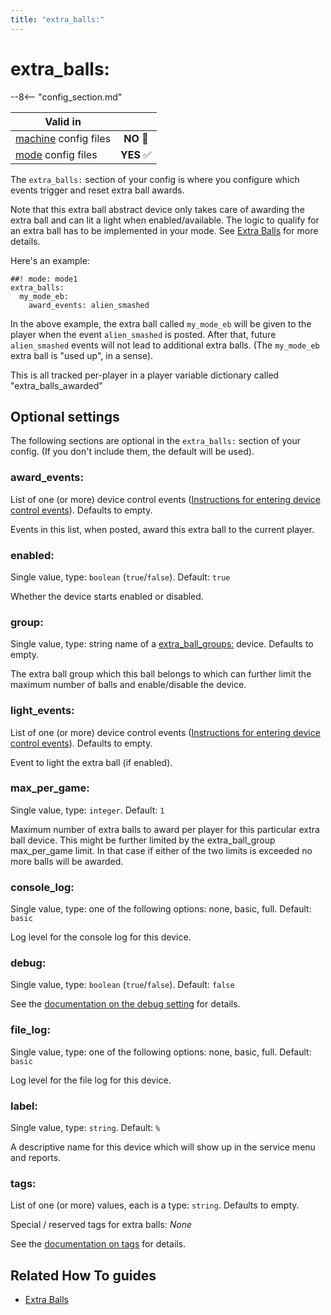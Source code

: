 ```yaml
---
title: "extra_balls:"
---
```


# extra_balls:


--8<-- "config_section.md"

| Valid in | |
|-----|:----:|
|[machine](instructions/machine_config.md) config files |**NO** :no_entry_sign:|
|[mode](instructions/mode_config.md) config files|**YES** :white_check_mark:|

The `extra_balls:` section of your config is where you configure which
events trigger and reset extra ball awards.

Note that this extra ball abstract device only takes care of awarding
the extra ball and can lit a light when enabled/available. The logic to
qualify for an extra ball has to be implemented in your mode. See
[Extra Balls](../game_logic/extra_balls.md) for more
details.

Here's an example:

``` mpf-config
##! mode: mode1
extra_balls:
  my_mode_eb:
    award_events: alien_smashed
```

In the above example, the extra ball called `my_mode_eb` will be given
to the player when the event `alien_smashed` is posted. After that,
future `alien_smashed` events will not lead to additional extra balls.
(The `my_mode_eb` extra ball is "used up", in a sense).

This is all tracked per-player in a player variable dictionary called
"extra_balls_awarded"

## Optional settings

The following sections are optional in the `extra_balls:` section of
your config. (If you don't include them, the default will be used).

### award_events:

List of one (or more) device control events
([Instructions for entering device control events](instructions/device_control_events.md)). Defaults to empty.

Events in this list, when posted, award this extra ball to the current
player.

### enabled:

Single value, type: `boolean` (`true`/`false`). Default: `true`

Whether the device starts enabled or disabled.

### group:

Single value, type: string name of a
[extra_ball_groups:](extra_ball_groups.md)
device. Defaults to empty.

The extra ball group which this ball belongs to which can further limit
the maximum number of balls and enable/disable the device.

### light_events:

List of one (or more) device control events
([Instructions for entering device control events](instructions/device_control_events.md)). Defaults to empty.

Event to light the extra ball (if enabled).

### max_per_game:

Single value, type: `integer`. Default: `1`

Maximum number of extra balls to award per player for this particular
extra ball device. This might be further limited by the extra_ball_group
max_per_game limit. In that case if either of the two limits is exceeded
no more balls will be awarded.

### console_log:

Single value, type: one of the following options: none, basic, full.
Default: `basic`

Log level for the console log for this device.

### debug:

Single value, type: `boolean` (`true`/`false`). Default: `false`

See the
[documentation on the debug setting](instructions/debug.md) for details.

### file_log:

Single value, type: one of the following options: none, basic, full.
Default: `basic`

Log level for the file log for this device.

### label:

Single value, type: `string`. Default: `%`

A descriptive name for this device which will show up in the service
menu and reports.

### tags:

List of one (or more) values, each is a type: `string`. Defaults to
empty.

Special / reserved tags for extra balls: *None*

See the
[documentation on tags](instructions/tags.md) for details.

## Related How To guides

* [Extra Balls](../game_logic/extra_balls.md)
